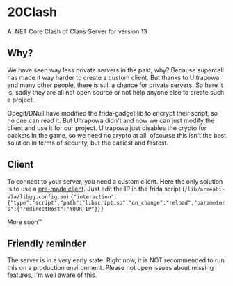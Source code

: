 # 20Clash
A .NET Core Clash of Clans Server for version 13

## Why?
We have seen way less private servers in the past, why? Because supercell has made it way harder to create a custom client. But thanks to Ultrapowa and many other people, there is still a chance for private servers. So here it is, sadly they are all not open source or not help anyone else to create such a project. 

Opegit/DNull have modified the frida-gadget lib to encrypt their script, so no one can read it. But Ultrapowa didn't and now we can just modify the client and use it for our project. Ultrapowa just disables the crypto for packets in the game, so we need no crypto at all, ofcourse this isn't the best solution in terms of security, but the easiest and fastest.

## Client
To connect to your server, you need a custom client. Here the only solution is to use a [pre-made client](https://gofile.io/d/tFBU3Y).
Just edit the IP in the frida script (```/lib/armeabi-v7a/libgg.config.so```)
```{"interaction":{"type":"script","path":"libscript.so","on_change":"reload","parameters":{"redirectHost":"YOUR_IP"}}}```

More soon™️


## Friendly reminder
The server is in a very early state. Right now, it is NOT recommended to run this on a production environment. Please not open issues about missing features, i'm well aware of this.
